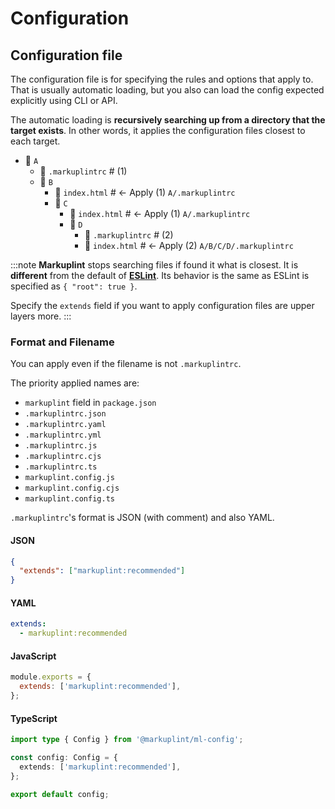 # Configuration

## Configuration file

The configuration file is for specifying the rules and options that apply to. That is usually automatic loading, but you also can load the config expected explicitly using CLI or API.

The automatic loading is **recursively searching up from a directory that the target exists**. In other words, it applies the configuration files closest to each target.

<FileTree>

- 📂 `A`
  - 📄 `.markuplintrc` # (1)
  - 📂 `B`
    - 📄 `index.html` # &lt;- Apply (1) `A/.markuplintrc`
    - 📂 `C`
      - 📄 `index.html` # &lt;- Apply (1) `A/.markuplintrc`
      - 📂 `D`
        - 📄 `.markuplintrc` # (2)
        - 📄 `index.html` # &lt;- Apply (2) `A/B/C/D/.markuplintrc`

</FileTree>

:::note
**Markuplint** stops searching files if found it what is closest. It is **different** from the default of [**ESLint**](https://eslint.org/docs/latest/user-guide/configuring/configuration-files#cascading-and-hierarchy). Its behavior is the same as ESLint is specified as `{ "root": true }`.

Specify the `extends` field if you want to apply configuration files are upper layers more.
:::

### Format and Filename

You can apply even if the filename is not `.markuplintrc`.

The priority applied names are:

- `markuplint` field in `package.json`
- `.markuplintrc.json`
- `.markuplintrc.yaml`
- `.markuplintrc.yml`
- `.markuplintrc.js`
- `.markuplintrc.cjs`
- `.markuplintrc.ts`
- `markuplint.config.js`
- `markuplint.config.cjs`
- `markuplint.config.ts`

`.markuplintrc`'s format is JSON (with comment) and also YAML.

#### JSON

```json class=config
{
  "extends": ["markuplint:recommended"]
}
```

#### YAML

```yaml class=config
extends:
  - markuplint:recommended
```

#### JavaScript

```js class=config
module.exports = {
  extends: ['markuplint:recommended'],
};
```

#### TypeScript

```ts class=config
import type { Config } from '@markuplint/ml-config';

const config: Config = {
  extends: ['markuplint:recommended'],
};

export default config;
```

